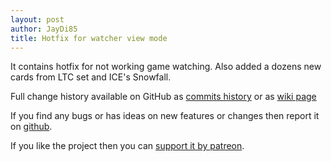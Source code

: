 ```yaml
---
layout: post
author: JayDi85
title: Hotfix for watcher view mode 
---
```

It contains hotfix for not working game watching. Also added a dozens new cards from LTC set and ICE's Snowfall.  


Full change history available on GitHub as [commits history](https://github.com/magefree/mage/commits/) 
or as [wiki page](https://github.com/magefree/mage/wiki/Release-changes)

If you find any bugs or has ideas on new features or changes then report it on [github](https://github.com/magefree/mage/issues).

If you like the project then you can [support it by patreon](https://xmage.today/#donate).
